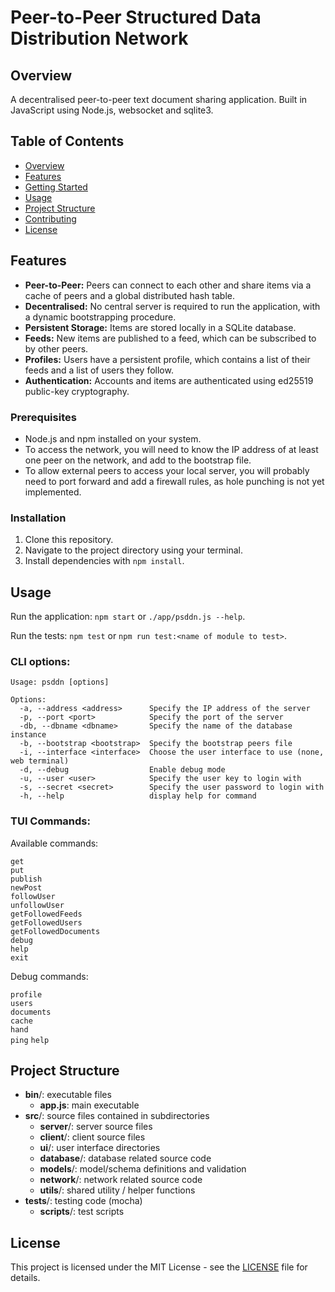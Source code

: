 # Peer-to-Peer Structured Data Distribution Network

## Overview
A decentralised peer-to-peer text document sharing application. Built in JavaScript using Node.js, websocket and sqlite3.

## Table of Contents
- [Overview](#overview)
- [Features](#features)
- [Getting Started](#getting-started)
- [Usage](#usage)
- [Project Structure](#project-structure)
- [Contributing](#contributing)
- [License](#license)


## Features
- **Peer-to-Peer:** Peers can connect to each other and share items via a cache of peers and a global distributed hash table.
- **Decentralised:** No central server is required to run the application, with a dynamic bootstrapping procedure.
- **Persistent Storage:** Items are stored locally in a SQLite database. 
- **Feeds:** New items are published to a feed, which can be subscribed to by other peers.
- **Profiles:** Users have a persistent profile, which contains a list of their feeds and a list of users they follow.
- **Authentication:** Accounts and items are authenticated using ed25519 public-key cryptography.


### Prerequisites
- Node.js and npm installed on your system.
- To access the network, you will need to know the IP address of at least one peer on the network, and add to the bootstrap file.
- To allow external peers to access your local server, you will probably need to port forward and add a firewall rules, as hole punching is not yet implemented.

### Installation
1. Clone this repository.
2. Navigate to the project directory using your terminal.
3. Install dependencies with `npm install`.

## Usage

Run the application: `npm start` or `./app/psddn.js --help`.  

Run the tests: `npm test` or `npm run test:<name of module to test>`.

### CLI options:
```
Usage: psddn [options]

Options:
  -a, --address <address>      Specify the IP address of the server
  -p, --port <port>            Specify the port of the server
  -db, --dbname <dbname>       Specify the name of the database instance
  -b, --bootstrap <bootstrap>  Specify the bootstrap peers file
  -i, --interface <interface>  Choose the user interface to use (none, web terminal)
  -d, --debug                  Enable debug mode
  -u, --user <user>            Specify the user key to login with
  -s, --secret <secret>        Specify the user password to login with
  -h, --help                   display help for command
  ```

### TUI Commands:

Available commands:

`get`  
`put`  
`publish`   
`newPost`  
`followUser`  
`unfollowUser`    
`getFollowedFeeds`   
`getFollowedUsers`  
`getFollowedDocuments`    
`debug`  
`help`  
`exit` 

Debug commands:

`profile`  
`users`  
`documents`  
`cache`  
`hand`   
`ping` 
`help`  

## Project Structure

- **bin**/: executable files
    - **app.js**: main executable
- **src**/: source files contained in subdirectories
    - **server**/: server source files
    - **client**/: client source files 
    - **ui**/: user interface directories
    - **database**/: database related source code
    - **models**/: model/schema definitions and validation
    - **network**/: network related source code
    - **utils**/: shared utility / helper functions
- **tests**/: testing code (mocha)
    - **scripts**/: test scripts

## License
This project is licensed under the MIT License - see the [LICENSE](LICENSE) file for details.
